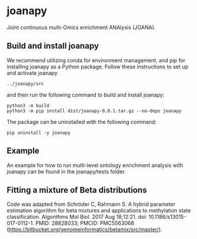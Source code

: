 # joanapy
Joint continuous multi-Omics enrichment ANAlysis (JOANA).

## Build and install joanapy
We recommend utilizing conda for environment management, and pip for installing joanapy as a Python package. Follow these instructions to set up and activate joanapy
```
../joanapy/src
```
and then run the following command to build and install joanapy:
```
python3 -m build
python3 -m pip install dist/joanapy-0.0.1.tar.gz --no-deps joanapy
```
The package can be uninstalled with the following command:
```
pip uninstall -y joanapy
```

## Example
An example for how to run multi-level ontology enrichment analysis with joanapy can be found in the joanapy/tests folder.

## Fitting a mixture of Beta distributions
Code was adapted from Schröder C, Rahmann S. A hybrid parameter estimation algorithm for beta mixtures and applications to methylation state classification. Algorithms Mol Biol. 2017 Aug 18;12:21. doi: 10.1186/s13015-017-0112-1. PMID: 28828033; PMCID: PMC5563068 (https://bitbucket.org/genomeinformatics/betamix/src/master/).
